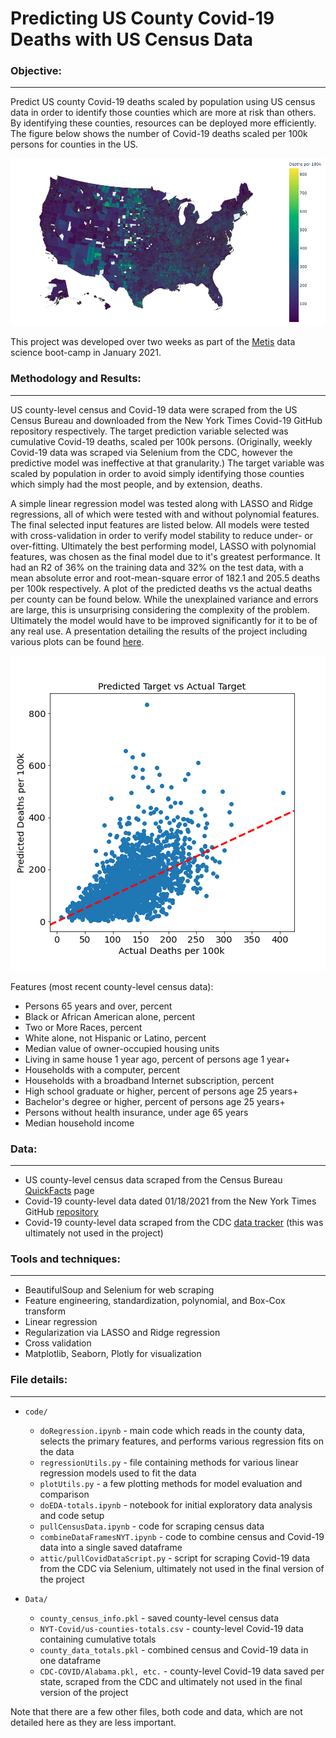# Predicting US County Covid-19 Deaths with US Census Data

### Objective:
---

Predict US county Covid-19 deaths scaled by population using US census data in order to identify those counties which are more at risk than others. By identifying these counties, resources can be deployed more efficiently. The figure below shows the number of Covid-19 deaths scaled per 100k persons for counties in the US.

![](code/Images/CovidMapLarger.png)

This project was developed over two weeks as part of the [Metis](https://www.thisismetis.com/) data science boot-camp in January 2021. 


### Methodology and Results:
---

US county-level census and Covid-19 data were scraped from the US Census Bureau and downloaded from the New York Times Covid-19 GitHub repository respectively. The target prediction variable selected was cumulative Covid-19 deaths, scaled per 100k persons. (Originally, weekly Covid-19 data was scraped via Selenium from the CDC, however the predictive model was ineffective at that granularity.) The target variable was scaled by population in order to avoid simply identifying those counties which simply had the most people, and by extension, deaths. 

A simple linear regression model was tested along with LASSO and Ridge regressions, all of which were tested with and without polynomial features. The final selected input features are listed below. All models were tested with cross-validation in order to verify model stability to reduce under- or over-fitting. Ultimately the best performing model, LASSO with polynomial features, was chosen as the final model due to it's greatest performance. It had an R2 of 36% on the training data and 32% on the test data, with a mean absolute error and root-mean-square error of 182.1 and 205.5 deaths per 100k respectively. A plot of the predicted deaths vs the actual deaths per county can be found below. While the unexplained variance and errors are large, this is unsurprising considering the complexity of the problem. Ultimately the model would have to be improved significantly for it to be of any real use. A presentation detailing the results of the project including various plots can be found [here](Presentation/CovidProjectPresentation.pdf). 

![](code/Images/FinalComparePlot.png)


Features (most recent county-level census data): 

- Persons 65 years and over, percent
- Black or African American alone, percent
- Two or More Races, percent
- White alone, not Hispanic or Latino, percent
- Median value of owner-occupied housing units
- Living in same house 1 year ago, percent of persons age 1 year+
- Households with a computer, percent
- Households with a broadband Internet subscription, percent
- High school graduate or higher, percent of persons age 25 years+
- Bachelor's degree or higher, percent of persons age 25 years+
- Persons without health insurance, under age 65 years
- Median household income





### Data:
---

- US county-level census data scraped from the Census Bureau [QuickFacts](https://www.census.gov/quickfacts/fact/table/) page
- Covid-19 county-level data dated 01/18/2021 from the New York Times GitHub [repository](https://github.com/nytimes/covid-19-data)
- Covid-19 county-level data scraped from the CDC [data tracker](https://covid.cdc.gov/covid-data-tracker/#county-view) (this was ultimately not used in the project)


### Tools and techniques:
---

- BeautifulSoup and Selenium for web scraping
- Feature engineering, standardization, polynomial, and Box-Cox transform
- Linear regression
- Regularization via LASSO and Ridge regression
- Cross validation
- Matplotlib, Seaborn, Plotly for visualization


### File details:
---

- `code/`

	- `doRegression.ipynb` - main code which reads in the county data, selects the primary features, and performs various regression fits on the data
	- `regressionUtils.py` - file containing methods for various linear regression models used to fit the data
	- `plotUtils.py` - a few plotting methods for model evaluation and comparison
	- `doEDA-totals.ipynb` - notebook for initial exploratory data analysis and code setup
	- `pullCensusData.ipynb` - code for scraping census data
	- `combineDataFramesNYT.ipynb` - code to combine census and Covid-19 data into a single saved dataframe
	- `attic/pullCovidDataScript.py` - script for scraping Covid-19 data from the CDC via Selenium, ultimately not used in the final version of the project


- `Data/`

	- `county_census_info.pkl` - saved county-level census data
	- `NYT-Covid/us-counties-totals.csv` - county-level Covid-19 data containing cumulative totals
	- `county_data_totals.pkl` - combined census and Covid-19 data in one dataframe
	- `CDC-COVID/Alabama.pkl, etc.` - county-level Covid-19 data saved per state, scraped from the CDC and ultimately not used in the final version of the project

Note that there are a few other files, both code and data, which are not detailed here as they are less important.












